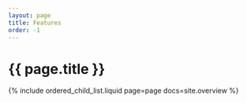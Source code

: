 ```yaml
---
layout: page
title: Features
order: -1
---
```


# {{ page.title }}

{% include ordered_child_list.liquid page=page docs=site.overview %}
